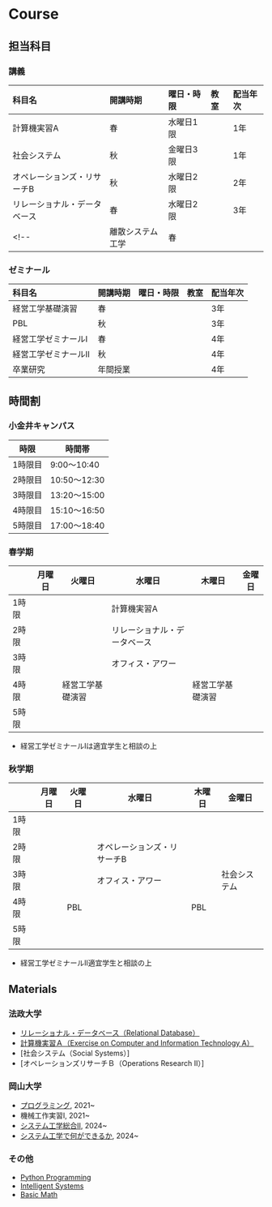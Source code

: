 # Course

## 担当科目

### 講義
| 科目名                       | 開講時期 | 曜日・時限 | 教室 | 配当年次 |
| :--------------------------- | :------- | :--------- | :--- | :------- |
| 計算機実習A                  | 春       | 水曜日1限  |      | 1年      |
| 社会システム                 | 秋       | 金曜日3限  |      | 1年      |
| オペレーションズ・リサーチB  | 秋       | 水曜日2限  |      | 2年      |
| リレーショナル・データベース | 春       | 水曜日2限  |      | 3年      |
<!-- | 離散システム工学             | 春       |            |      | 3年      | -->

### ゼミナール
| 科目名               | 開講時期 | 曜日・時限 | 教室 | 配当年次 |
| :------------------- | :------- | :--------- | :--- | :------- |
| 経営工学基礎演習     | 春       |            |      | 3年      |
| PBL                  | 秋       |            |      | 3年      |
| 経営工学ゼミナールI  | 春       |            |      | 4年      |
| 経営工学ゼミナールII | 秋       |            |      | 4年      |
| 卒業研究             | 年間授業 |            |      | 4年      |


## 時間割

### 小金井キャンパス

| 時限    | 時間帯       |
| ------- | ------------ |
| 1時限目 | 9:00～10:40  |
| 2時限目 | 10:50～12:30 |
| 3時限目 | 13:20～15:00 |
| 4時限目 | 15:10～16:50 |
| 5時限目 | 17:00～18:40 |

### 春学期

|       | 月曜日 | 火曜日           | 水曜日                       | 木曜日           | 金曜日 |
| ----- | ------ | ---------------- | ---------------------------- | ---------------- | ------ |
| 1時限 |        |                  | 計算機実習A                  |                  |        |
| 2時限 |        |                  | リレーショナル・データベース |                  |        |
| 3時限 |        |                  | オフィス・アワー             |                  |        |
| 4時限 |        | 経営工学基礎演習 |                              | 経営工学基礎演習 |        |
| 5時限 |        |                  |                              |                  |        |

* 経営工学ゼミナールIは適宜学生と相談の上 

### 秋学期

|       | 月曜日 | 火曜日 | 水曜日                      | 木曜日 | 金曜日       |
| ----- | ------ | ------ | --------------------------- | ------ | ------------ |
| 1時限 |        |        |                             |        |              |
| 2時限 |        |        | オペレーションズ・リサーチB |        |              |
| 3時限 |        |        | オフィス・アワー            |        | 社会システム |
| 4時限 |        | PBL    |                             | PBL    |              |
| 5時限 |        |        |                             |        |              |

* 経営工学ゼミナールII適宜学生と相談の上


## Materials

### 法政大学
- [リレーショナル・データベース（Relational Database）](https://zi-ang-liu.github.io/jb-database/intro.html)
- [計算機実習Ａ（Exercise on Computer and Information Technology A）](https://zi-ang-liu.github.io/jb-cs101/intro.html)
- [社会システム（Social Systems）]
- [オペレーションズリサーチＢ（Operations Research II）]

### 岡山大学

* [プログラミング](https://zi-ang-liu.github.io/jb-c-programming/intro.html), 2021~
* 機械工作実習I, 2021~
* [システム工学総合Ⅱ](https://zi-ang-liu.github.io/jb-practice-on-systems-engineering/intro.html), 2024~
* [システム工学で何ができるか](https://github.com/zi-ang-liu/Slides/tree/main/An-Introduction-to-Systems-Engineering), 2024~

### その他

- [Python Programming](https://ziangs-organization.gitbook.io/python/)
- [Intelligent Systems](https://zi-ang-liu.github.io/intelligent-systems/intro.html)
- [Basic Math](https://zi-ang-liu.github.io/jb-basic-math/intro.html)